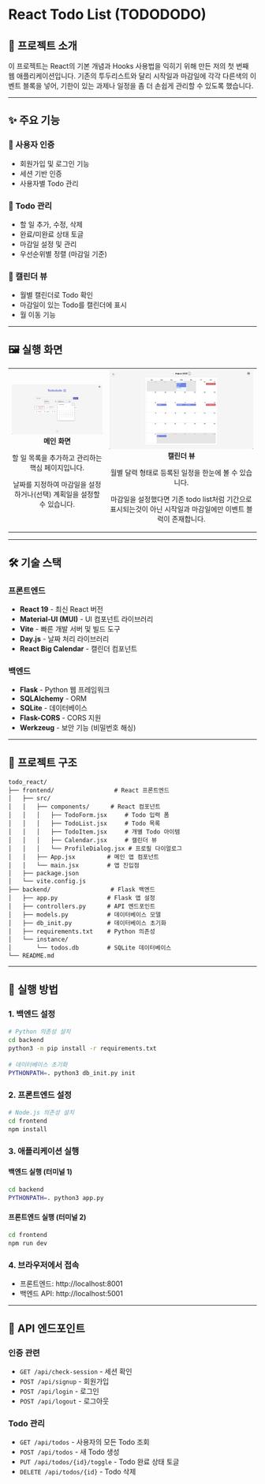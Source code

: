 # React Todo List (TODODODO)

## 📖 프로젝트 소개
이 프로젝트는 React의 기본 개념과 Hooks 사용법을 익히기 위해 만든 저의 첫 번째 웹 애플리케이션입니다.
기존의 투두리스트와 달리 시작일과 마감일에 각각 다른색의 이벤트 블록을 넣어, 기한이 있는 과제나 일정을 좀 더 손쉽게 관리할 수 있도록 했습니다. 

---

## ✨ 주요 기능

### 🔐 사용자 인증
- 회원가입 및 로그인 기능
- 세션 기반 인증
- 사용자별 Todo 관리

### 📝 Todo 관리
- 할 일 추가, 수정, 삭제
- 완료/미완료 상태 토글
- 마감일 설정 및 관리
- 우선순위별 정렬 (마감일 기준)

### 📅 캘린더 뷰
- 월별 캘린더로 Todo 확인
- 마감일이 있는 Todo를 캘린더에 표시
- 월 이동 기능

---

## 🖼️ 실행 화면
<table>
  <tr>
    <td align="center">
      <img src="https://github.com/legojeon/react-todo-list/blob/main/screen_shot/main2.png?raw=true" alt="메인 화면" width="400"/>
      <br/>
      <b>메인 화면</b>
      <p>할 일 목록을 추가하고 관리하는 핵심 페이지입니다.</p>
      <p>날짜를 지정하여 마감일을 설정하거나(선택) 계획일을 설정할 수 있습니다.</p>
    </td>
    <td align="center">
      <img src="https://github.com/legojeon/react-todo-list/blob/main/screen_shot/calendar_page.png?raw=true" alt="캘린더 뷰" width="400"/>
      <br/>
      <b>캘린더 뷰</b>
      <p>월별 달력 형태로 등록된 일정을 한눈에 볼 수 있습니다.</p>
      <p>마감일을 설정했다면 기존 todo list처럼 기간으로 표시되는것이 아닌 시작일과 마감일에만 이벤트 블럭이 존재합니다.</p>
    </td>
  </tr>
</table>

---

## 🛠 기술 스택

### 프론트엔드
- **React 19** - 최신 React 버전
- **Material-UI (MUI)** - UI 컴포넌트 라이브러리
- **Vite** - 빠른 개발 서버 및 빌드 도구
- **Day.js** - 날짜 처리 라이브러리
- **React Big Calendar** - 캘린더 컴포넌트

### 백엔드
- **Flask** - Python 웹 프레임워크
- **SQLAlchemy** - ORM
- **SQLite** - 데이터베이스
- **Flask-CORS** - CORS 지원
- **Werkzeug** - 보안 기능 (비밀번호 해싱)

---

## 📁 프로젝트 구조
```
todo_react/
├── frontend/                 # React 프론트엔드
│   ├── src/
│   │   ├── components/      # React 컴포넌트
│   │   │   ├── TodoForm.jsx     # Todo 입력 폼
│   │   │   ├── TodoList.jsx     # Todo 목록
│   │   │   ├── TodoItem.jsx     # 개별 Todo 아이템
│   │   │   ├── Calendar.jsx     # 캘린더 뷰
│   │   │   └── ProfileDialog.jsx # 프로필 다이얼로그
│   │   ├── App.jsx         # 메인 앱 컴포넌트
│   │   └── main.jsx        # 앱 진입점
│   ├── package.json
│   └── vite.config.js
├── backend/                 # Flask 백엔드
│   ├── app.py              # Flask 앱 설정
│   ├── controllers.py      # API 엔드포인트
│   ├── models.py           # 데이터베이스 모델
│   ├── db_init.py          # 데이터베이스 초기화
│   ├── requirements.txt    # Python 의존성
│   └── instance/
│       └── todos.db        # SQLite 데이터베이스
└── README.md
```

---
## 🚀 실행 방법

### 1. 백엔드 설정
```bash
# Python 의존성 설치
cd backend
python3 -m pip install -r requirements.txt

# 데이터베이스 초기화
PYTHONPATH=. python3 db_init.py init
```

### 2. 프론트엔드 설정
```bash
# Node.js 의존성 설치
cd frontend
npm install
```

### 3. 애플리케이션 실행

#### 백엔드 실행 (터미널 1)
```bash
cd backend
PYTHONPATH=. python3 app.py
```

#### 프론트엔드 실행 (터미널 2)
```bash
cd frontend
npm run dev
```
### 4. 브라우저에서 접속
- 프론트엔드: http://localhost:8001
- 백엔드 API: http://localhost:5001
  
---
## 📡 API 엔드포인트

### 인증 관련
- `GET /api/check-session` - 세션 확인
- `POST /api/signup` - 회원가입
- `POST /api/login` - 로그인
- `POST /api/logout` - 로그아웃

### Todo 관리
- `GET /api/todos` - 사용자의 모든 Todo 조회
- `POST /api/todos` - 새 Todo 생성
- `PUT /api/todos/{id}/toggle` - Todo 완료 상태 토글
- `DELETE /api/todos/{id}` - Todo 삭제
